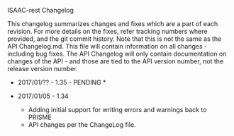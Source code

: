 ISAAC-rest Changelog 

This changelog summarizes changes and fixes which are a part of each revision.  For more details on the fixes, refer tracking numbers 
where provided, and the git commit history.  Note that this is not the same as the API Changelog.md.  This file will contain information
on all changes - including bug fixes.  The API Changelog will only contain documentation on changes of the API - and those are tied to the 
API version number, not the release version number.

* 2017/01/?? - 1.35 - PENDING
    *

* 2017/01/05 - 1.34
    * Adding initial support for writing errors and warnings back to PRISME
    * API changes per the ChangeLog file.
